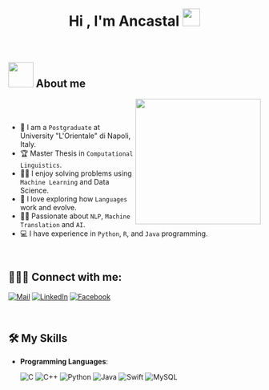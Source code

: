 <h1 align="center">Hi , I'm Ancastal <img src="https://media.giphy.com/media/hvRJCLFzcasrR4ia7z/giphy.gif" width="35"></h1>



<br>


	
## <picture><img src = "https://github.com/7oSkaaa/7oSkaaa/blob/main/Images/about_me.gif?raw=true" width = 50px></picture> About me

<picture> <img align="right" src="https://github.com/7oSkaaa/7oSkaaa/blob/main/Images/Right_Side.gif?raw=true" width = 250px></picture>

<br><br>

- :school: I am a `Postgraduate` at University "L'Orientale" di Napoli, Italy.
- :trophy: Master Thesis in `Computational Linguistics`.
- :technologist: I enjoy solving problems using `Machine Learning` and Data Science.
- :brain: I love exploring how `Languages` work and evolve.
- :student: Passionate about `NLP`, `Machine Translation` and `AI`.
- :computer: I have experience in `Python`, `R`, and `Java` programming.

<br>


## 🧑🏻‍💻 **Connect with me**:

<a href="mailto:a.castaldo19@studenti.unior.it">![Mail](https://img.shields.io/badge/Gmail-D14836?style=for-the-badge&logo=gmail&logoColor=white)</a>
<a href="https://www.linkedin.com/in/antonio-castaldo/">![LinkedIn](https://img.shields.io/badge/LinkedIn-0077B5?style=for-the-badge&logo=linkedin&logoColor=white)</a>
<a href="https://www.facebook.com/ancastal2/">![Facebook](https://img.shields.io/badge/Facebook-1877F2?style=for-the-badge&logo=facebook&logoColor=white)</a>

<br>

## 🛠️ My Skills

<p align="center">

- **Programming Languages**:
    
    ![C](https://img.shields.io/badge/C%20-%232370ED.svg?style=for-the-badge&logo=c&logoColor=white)
    ![C++](https://img.shields.io/badge/C++%20-%2300599C.svg?style=for-the-badge&logo=c%2B%2B&logoColor=white)
    ![Python](https://img.shields.io/badge/Python%20-%2314354C.svg?style=for-the-badge&logo=python&logoColor=white)
    ![Java](https://img.shields.io/badge/Java-ED8B00?style=for-the-badge&logo=openjdk&logoColor=white)
    ![Swift](https://img.shields.io/badge/Swift-FA7343?style=for-the-badge&logo=swift&logoColor=white)
    ![MySQL](https://img.shields.io/badge/MySQL-005C84?style=for-the-badge&logo=mysql&logoColor=white)
<br>   

&emsp; 
